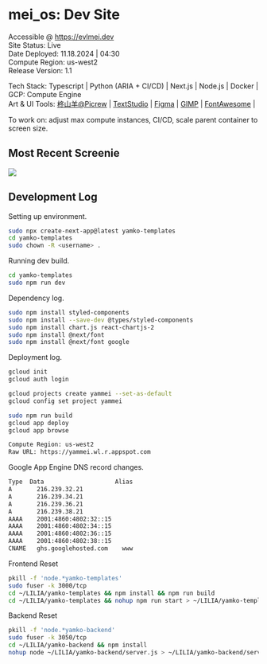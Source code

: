 <h1>mei_os: Dev Site</h1>

Accessible @ <a href='https://evlmei.dev'>https://evlmei.dev</a><br>
Site Status: Live<br>
Date Deployed: 11.18.2024 | 04:30<br>
Compute Region: us-west2<br>
Release Version: 1.1 <br>

Tech Stack: Typescript | Python (ARIA + CI/CD) | Next.js | Node.js | Docker | GCP: Compute Engine<br>
Art & UI Tools: [柊山羊@Picrew](https://picrew.me/ja/image_maker/197705) | [TextStudio](https://www.textstudio.com/logo/bubble-style-3d-text-155) | [Figma](https://www.figma.com/design/MeCSc6lsmZkTEV3VXK7PB9/Untitled?node-id=0-1&t=Vd3kHDi6YENZzVjr-1) | [GIMP](https://www.gimp.org/downloads/thanks.html) | [FontAwesome](https://fontawesome.com/) | 


To work on: adjust max compute instances, CI/CD, scale parent container to screen size.

<h2>Most Recent Screenie</h2>

<img src='https://github.com/yammei/yamko/blob/main/progress-images/Screenshot%202024-10-17%20at%2000.34.19.png'/>

<h2>Development Log</h2>

Setting up environment.

```bash
sudo npx create-next-app@latest yamko-templates
cd yamko-templates
sudo chown -R <username> .
```

Running dev build.

```bash
cd yamko-templates
sudo npm run dev
```

Dependency log.

```bash
sudo npm install styled-components
sudo npm install --save-dev @types/styled-components
sudo npm install chart.js react-chartjs-2
sudo npm install @next/font
sudo npm install @next/font google
```

Deployment log.

```bash
gcloud init
gcloud auth login

gcloud projects create yammei --set-as-default
gcloud config set project yammei

sudo npm run build
gcloud app deploy
gcloud app browse

Compute Region: us-west2
Raw URL: https://yammei.wl.r.appspot.com
```

Google App Engine DNS record changes.

```bash
Type  Data                    Alias
A	    216.239.32.21
A	    216.239.34.21
A	    216.239.36.21
A	    216.239.38.21
AAAA	2001:4860:4802:32::15
AAAA	2001:4860:4802:34::15
AAAA	2001:4860:4802:36::15
AAAA	2001:4860:4802:38::15
CNAME	ghs.googlehosted.com    www
```

Frontend Reset

```bash
pkill -f 'node.*yamko-templates'
sudo fuser -k 3000/tcp
cd ~/LILIA/yamko-templates && npm install && npm run build
cd ~/LILIA/yamko-templates && nohup npm run start > ~/LILIA/yamko-templates/app.log 2>&1 &
```

Backend Reset

```bash
pkill -f 'node.*yamko-backend'
sudo fuser -k 3050/tcp
cd ~/LILIA/yamko-backend && npm install
nohup node ~/LILIA/yamko-backend/server.js > ~/LILIA/yamko-backend/server.log 2>&1 &
```
